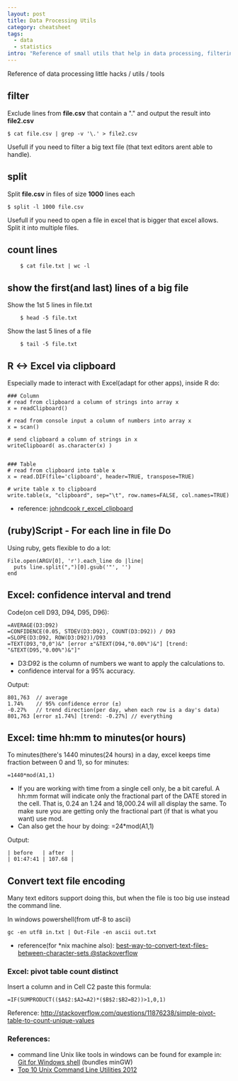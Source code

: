 ```yaml
--- 
layout: post
title: Data Processing Utils
category: cheatsheet
tags:
  - data
  - statistics
intro: "Reference of small utils that help in data processing, filtering, splitting, etc"
---
```


Reference of data processing little hacks / utils / tools

## filter

Exclude lines from **file.csv** that contain a "." and output the result into **file2.csv**

  	$ cat file.csv | grep -v '\.' > file2.csv

Usefull if you need to filter a big text file (that text editors arent able to handle).
	

## split

Split **file.csv** in files of size **1000** lines each

  	$ split -l 1000 file.csv

Usefull if you need to open a file in excel that is bigger that excel allows. Split it into multiple files.

## count lines

		$ cat file.txt | wc -l

## show the first(and last) lines of a big file

Show the 1st 5 lines in file.txt

		$ head -5 file.txt

Show the last 5 lines of a file

		$ tail -5 file.txt

## R <-> Excel via clipboard

Especially made to interact with Excel(adapt for other apps), inside R do:
	
	### Column
	# read from clipboard a column of strings into array x
	x = readClipboard()

	# read from console input a column of numbers into array x
	x = scan()

	# send clipboard a column of strings in x
	writeClipboard( as.character(x) )


	### Table
	# read from clipboard into table x
	x = read.DIF(file='clipboard', header=TRUE, transpose=TRUE)

	# write table x to clipboard
	write.table(x, "clipboard", sep="\t", row.names=FALSE, col.names=TRUE)

- reference: [johndcook r_excel_clipboard](http://www.johndcook.com/r_excel_clipboard.html)

## (ruby)Script - For each line in file Do

Using ruby, gets flexible to do a lot:

	File.open(ARGV[0], 'r').each_line do |line| 
	  puts line.split(",")[0].gsub('"', '')
	end


## Excel: confidence interval and trend 

Code(on cell D93, D94, D95, D96):

	=AVERAGE(D3:D92)
	=CONFIDENCE(0.05, STDEV(D3:D92), COUNT(D3:D92)) / D93
	=SLOPE(D3:D92, ROW(D3:D92))/D93
	=TEXT(D93,"0,0")&" [error ±"&TEXT(D94,"0.00%")&"] [trend: "&TEXT(D95,"0.00%")&"]"

  - D3:D92 is the column of numbers we want to apply the calculations to.
  - confidence interval for a 95% accuracy.

Output:

	801,763  // average
	1.74%    // 95% confidence error (±)
	-0.27%   // trend direction(per day, when each row is a day's data)
	801,763 [error ±1.74%] [trend: -0.27%] // everything


## Excel: time hh:mm to minutes(or hours)

To minutes(there's 1440 minutes(24 hours) in a day, excel keeps time fraction between 0 and 1), so for minutes:

	=1440*mod(A1,1)

- If you are working with time from a single cell only, be a bit careful. A hh:mm format will indicate only the fractional part of the DATE stored in the cell. That is, 0.24 an 1.24 and 18,000.24 will all display the same. To make sure you are getting only the fractional part (if that is what you want) use mod.
- Can also get the hour by doing: =24*mod(A1,1)

Output:

	| before   | after  |
	| 01:47:41 | 107.68 |


## Convert text file encoding

Many text editors support doing this, but when the file is too big use instead the command line.

In windows powershell(from utf-8 to ascii)

	gc -en utf8 in.txt | Out-File -en ascii out.txt 

- reference(for *nix machine also): [best-way-to-convert-text-files-between-character-sets @stackoverflow](http://stackoverflow.com/questions/64860/best-way-to-convert-text-files-between-character-sets)


### Excel: pivot table count distinct

Insert a column and in Cell C2 paste this formula:

	=IF(SUMPRODUCT(($A$2:$A2=A2)*($B$2:$B2=B2))>1,0,1)

Reference: http://stackoverflow.com/questions/11876238/simple-pivot-table-to-count-unique-values

### References:

- command line Unix like tools in windows can be found for example in: [Git for Windows shell](http://msysgit.github.com/) (bundles minGW)
- [Top 10 Unix Command Line Utilities 2012](http://blog.coldflake.com/posts/2012-12-30-Top-10-Unix-Command-Line-Utilities-2012.html)